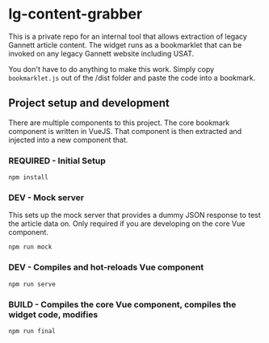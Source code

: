 # lg-content-grabber
This is a private repo for an internal tool that allows extraction of legacy Gannett article content. The widget runs as a bookmarklet that can be invoked on any legacy Gannett website including USAT.

You don't have to do anything to make this work. Simply copy `bookmarklet.js` out of the /dist folder and paste the code into a bookmark.

## Project setup and development
There are multiple components to this project. The core bookmark component is written in VueJS. That component is then extracted and injected into a new component that.

### REQUIRED - Initial Setup
```
npm install
```

### DEV - Mock server
This sets up the mock server that provides a dummy JSON response to test the article data on. Only required if you are developing on the core Vue component.
```
npm run mock
```

### DEV - Compiles and hot-reloads Vue component
```
npm run serve
```

### BUILD - Compiles the core Vue component, compiles the widget code, modifies

```
npm run final
```
